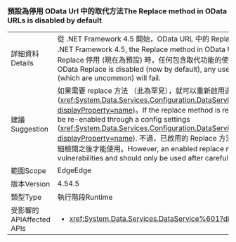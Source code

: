 ### <a name="the-replace-method-in-odata-urls-is-disabled-by-default"></a><span data-ttu-id="ca414-101">預設為停用 OData Url 中的取代方法</span><span class="sxs-lookup"><span data-stu-id="ca414-101">The Replace method in OData URLs is disabled by default</span></span>

|   |   |
|---|---|
|<span data-ttu-id="ca414-102">詳細資料</span><span class="sxs-lookup"><span data-stu-id="ca414-102">Details</span></span>|<span data-ttu-id="ca414-103">從 .NET Framework 4.5 開始，OData URL 中的 Replace 方法預設為停用。</span><span class="sxs-lookup"><span data-stu-id="ca414-103">Beginning in the .NET Framework 4.5, the Replace method in OData URLs is disabled by default.</span></span> <span data-ttu-id="ca414-104">當 OData Replace 停用 (現在為預設) 時，任何包含取代功能的使用者要求 (不常見) 將會失敗。</span><span class="sxs-lookup"><span data-stu-id="ca414-104">When OData Replace is disabled (now by default), any user requests including replace functions (which are uncommon) will fail.</span></span>|
|<span data-ttu-id="ca414-105">建議</span><span class="sxs-lookup"><span data-stu-id="ca414-105">Suggestion</span></span>|<span data-ttu-id="ca414-106">如果需要 replace 方法 （此為罕見），就可以重新啟用透過組態設定 (<xref:System.Data.Services.Configuration.DataServicesFeaturesSection.ReplaceFunction?displayProperty=name>)。</span><span class="sxs-lookup"><span data-stu-id="ca414-106">If the replace method is required (which is uncommon), it can be re-enabled through a config settings (<xref:System.Data.Services.Configuration.DataServicesFeaturesSection.ReplaceFunction?displayProperty=name>).</span></span> <span data-ttu-id="ca414-107">不過，已啟用的 Replace 方法可能會有資訊安全漏洞，因此只有在仔細檢閱之後才能使用。</span><span class="sxs-lookup"><span data-stu-id="ca414-107">However, an enabled replace method can open security vulnerabilities and should only be used after careful review.</span></span>|
|<span data-ttu-id="ca414-108">範圍</span><span class="sxs-lookup"><span data-stu-id="ca414-108">Scope</span></span>|<span data-ttu-id="ca414-109">Edge</span><span class="sxs-lookup"><span data-stu-id="ca414-109">Edge</span></span>|
|<span data-ttu-id="ca414-110">版本</span><span class="sxs-lookup"><span data-stu-id="ca414-110">Version</span></span>|<span data-ttu-id="ca414-111">4.5</span><span class="sxs-lookup"><span data-stu-id="ca414-111">4.5</span></span>|
|<span data-ttu-id="ca414-112">類型</span><span class="sxs-lookup"><span data-stu-id="ca414-112">Type</span></span>|<span data-ttu-id="ca414-113">執行階段</span><span class="sxs-lookup"><span data-stu-id="ca414-113">Runtime</span></span>|
|<span data-ttu-id="ca414-114">受影響的 API</span><span class="sxs-lookup"><span data-stu-id="ca414-114">Affected APIs</span></span>|<ul><li><xref:System.Data.Services.DataService%601?displayProperty=nameWithType></li></ul>|

